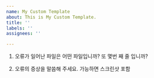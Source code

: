 ```yaml
---
name: My Custom Template
about: This is My Custom Template.
title: ''
labels: ''
assignees: ''

---
```


1. 오류가 일어난 파일은 어떤 파일입니까?  또 몇번 째 줄 입니까?


2. 오류의 증상을 말씀해 주세요. 가능하면 스크린샷 포함
